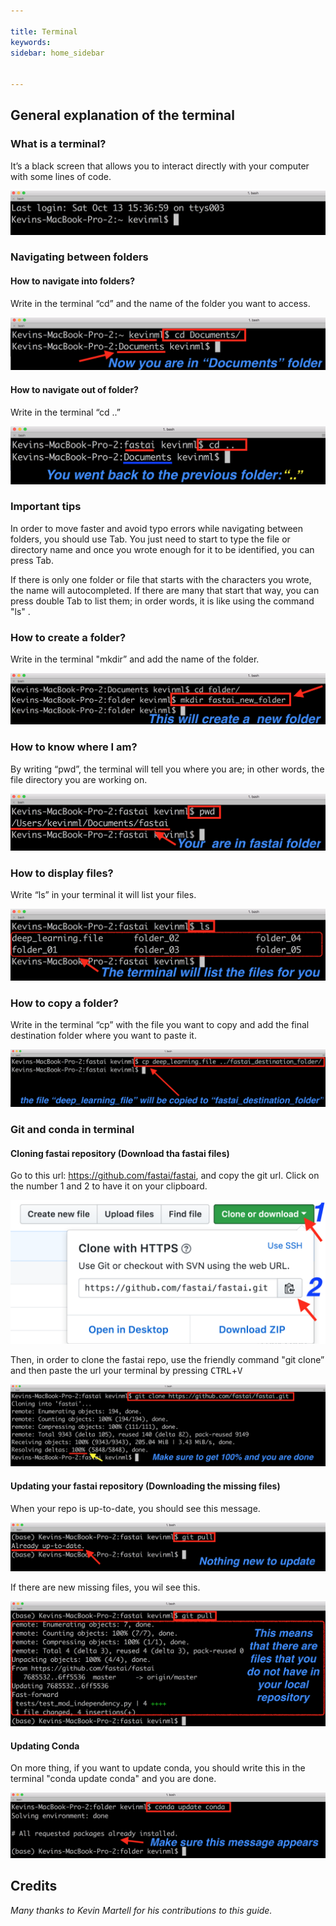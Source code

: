 ```yaml
---

title: Terminal
keywords: 
sidebar: home_sidebar


---
```

## General explanation of the terminal

### What is a terminal? 
It’s a black screen that allows you to interact directly with your computer with some lines of code.


![add](images/terminal_tutorial/what_is_a_terminal.png)

### Navigating between folders

#### How to navigate into folders?
Write in the terminal “cd” and the name of the folder you want to access.

![add](images/terminal_tutorial/terminal_cd_in.png)

#### How to navigate out of folder?
Write in the terminal “cd ..”

![add](images/terminal_tutorial/terminal_cd_out.png)

### Important tips

In order to move faster and avoid typo errors while navigating between folders, you should use Tab. You just need to start to type the file or directory name and once you wrote enough for it to be identified, you can press Tab.

If there is only one folder or file that starts with the characters you wrote, the name will autocompleted. If there are many that start that way, you can press double Tab to list them; in order words, it is like using the command "ls" .

### How to create a folder?
Write in the terminal "mkdir” and add the name of the folder.

![add](images/terminal_tutorial/terminal_mkdir.png)

### How to know where I am?
By writing “pwd”, the terminal will tell you where you are; in other words, the file directory you are working on.

![add](images/terminal_tutorial/terminal_pwd.png)

### How to display files?
Write “ls” in your terminal it will list your files.


![add](images/terminal_tutorial/terminal_ls.png)

### How to copy a folder?
Write in the terminal “cp” with the file you want to copy and add the final destination folder where you want to paste it.

![add](images/terminal_tutorial/terminal_cp.png)

### Git and conda in terminal

#### Cloning fastai repository (Download tha fastai files)

Go to this url: https://github.com/fastai/fastai, and copy the git url. Click on the number 1 and 2 to have it on your clipboard.


![add](images/terminal_tutorial/git_copy_url.png)

Then, in order to clone the fastai repo, use the friendly command "git clone” and 
then paste the url your terminal by pressing <kbd>CTRL</kbd>+<kbd>V</kbd>

![add](images/terminal_tutorial/git_clone_repo_.png)

#### Updating your fastai repository (Downloading the missing files)

When your repo is up-to-date, you should see this message.

![add](images/terminal_tutorial/git_pull_up_to_date.png)

If there are new missing files, you wil see this.

![add](images/terminal_tutorial/git_pull_new_files.png)

#### Updating Conda 

On more thing, if you want to update conda, you should write this in the terminal "conda update conda" and you are done.

![add](images/terminal_tutorial/conda_update.png)

## Credits
*Many thanks to Kevin Martell for his contributions to this guide.*
